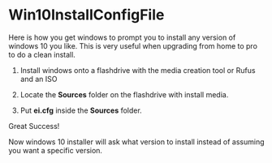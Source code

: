# Win10InstallConfigFile
Here is how you get windows to prompt you to install any version of windows 10 you like.
This is very useful when upgrading from home to pro to do a clean install.

1) Install windows onto a flashdrive with the media creation tool or Rufus and an ISO

2) Locate the **Sources** folder on the flashdrive with install media.

3) Put **ei.cfg** inside the **Sources** folder.

Great Success!

Now windows 10 installer will ask what version to install instead of assuming you want a specific version.
